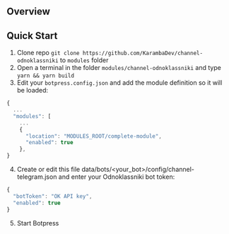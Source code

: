 ## Overview


## Quick Start

1. Clone repo `git clone https://github.com/KarambaDev/channel-odnoklassniki` to `modules` folder
2. Open a terminal in the folder `modules/channel-odnoklassniki` and type `yarn && yarn build`
3. Edit your `botpress.config.json` and add the module definition so it will be loaded:

```js
{
  ...
  "modules": [
    ...
    {
      "location": "MODULES_ROOT/complete-module",
      "enabled": true
    },
}
```

4. Create or edit this file data/bots/<your_bot>/config/channel-telegram.json and enter your Odnoklassniki bot token:
```js
{
  "botToken": "OK API key",
  "enabled": true
}
```

5. Start Botpress
